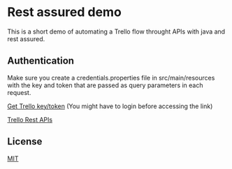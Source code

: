 # Rest assured demo
This is a short demo of automating a Trello flow throught APIs with java and rest assured.

## Authentication
Make sure you create a credentials.properties file in src/main/resources with the key and token that are passed as query parameters in each request.

[Get Trello key/token](https://trello.com/app-key) (You might have to login before accessing the link)

[Trello Rest APIs](https://developer.atlassian.com/cloud/trello/rest/api-group-actions/)

## License
[MIT](https://choosealicense.com/licenses/mit/)
